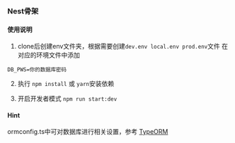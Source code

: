 ### Nest骨架

#### 使用说明

1) clone后创建env文件夹，根据需要创建```dev.env local.env prod.env```文件
在对应的环境文件中添加
```
DB_PWS=你的数据库密码
```

2) 执行 `npm install` 或 `yarn`安装依赖


3) 开启开发者模式 `npm run start:dev` 


#### Hint
ormconfig.ts中可对数据库进行相关设置，参考 [TypeORM](https://typeorm.io/#/using-ormconfig/using-ormconfigjs)


